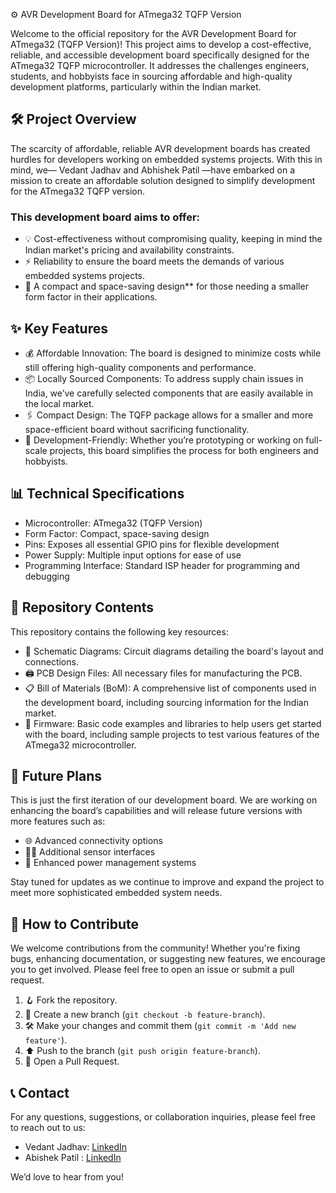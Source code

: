 ⚙️ AVR Development Board for ATmega32 TQFP Version

Welcome to the official repository for the AVR Development Board for ATmega32 (TQFP Version)! This project aims to develop a cost-effective, reliable, and accessible development board specifically designed for the ATmega32 TQFP microcontroller. It addresses the challenges engineers, students, and hobbyists face in sourcing affordable and high-quality development platforms, particularly within the Indian market.

## 🛠️ Project Overview

The scarcity of affordable, reliable AVR development boards has created hurdles for developers working on embedded systems projects. With this in mind, we— Vedant Jadhav and Abhishek Patil —have embarked on a mission to create an affordable solution designed to simplify development for the ATmega32 TQFP version.

### This development board aims to offer:
- 💡 Cost-effectiveness without compromising quality, keeping in mind the Indian market's pricing and availability constraints.
- ⚡ Reliability to ensure the board meets the demands of various embedded systems projects.
- 🧩 A compact and space-saving design** for those needing a smaller form factor in their applications.

## ✨ Key Features

- 💰 Affordable Innovation: The board is designed to minimize costs while still offering high-quality components and performance.
- 📦 Locally Sourced Components: To address supply chain issues in India, we’ve carefully selected components that are easily available in the local market.
- 🖇️ Compact Design: The TQFP package allows for a smaller and more space-efficient board without sacrificing functionality.
- 🔧 Development-Friendly: Whether you’re prototyping or working on full-scale projects, this board simplifies the process for both engineers and hobbyists.

## 📊 Technical Specifications

- Microcontroller: ATmega32 (TQFP Version)
- Form Factor: Compact, space-saving design
- Pins: Exposes all essential GPIO pins for flexible development
- Power Supply: Multiple input options for ease of use
- Programming Interface: Standard ISP header for programming and debugging

## 📂 Repository Contents

This repository contains the following key resources:

- 📝 Schematic Diagrams: Circuit diagrams detailing the board's layout and connections.
- 🖨️ PCB Design Files: All necessary files for manufacturing the PCB.
- 📋 Bill of Materials (BoM): A comprehensive list of components used in the development board, including sourcing information for the Indian market.
- 🔧 Firmware: Basic code examples and libraries to help users get started with the board, including sample projects to test various features of the ATmega32 microcontroller.

## 🚀 Future Plans

This is just the first iteration of our development board. We are working on enhancing the board’s capabilities and will release future versions with more features such as:
- 🌐 Advanced connectivity options
- 🧑‍🔧 Additional sensor interfaces
- 🔋 Enhanced power management systems

Stay tuned for updates as we continue to improve and expand the project to meet more sophisticated embedded system needs.

## 🤝 How to Contribute

We welcome contributions from the community! Whether you're fixing bugs, enhancing documentation, or suggesting new features, we encourage you to get involved. Please feel free to open an issue or submit a pull request.

1. 🪝 Fork the repository.
2. 🌱 Create a new branch (`git checkout -b feature-branch`).
3. 🛠️ Make your changes and commit them (`git commit -m 'Add new feature'`).
4. ⬆️ Push to the branch (`git push origin feature-branch`).
5. 🔄 Open a Pull Request.

## 📞 Contact

For any questions, suggestions, or collaboration inquiries, please feel free to reach out to us:

- Vedant Jadhav: [LinkedIn](https://www.linkedin.com/in/vedant-jadhav-912a8b260/)  
- Abishek Patil : [LinkedIn](https://www.linkedin.com/in/abhishek-patil-513774279/)

We’d love to hear from you!

